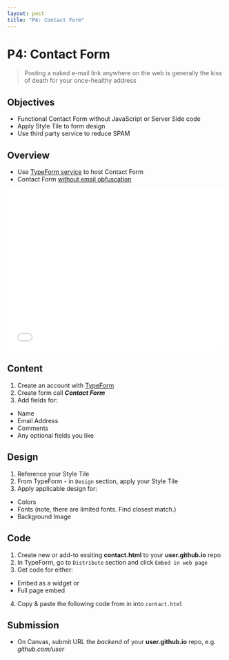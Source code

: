 ```yaml
---
layout: post
title: "P4: Contact Form"
---
```


# P4: Contact Form

> Posting a naked e-mail link anywhere on the web is generally the kiss of death for your once-healthy address

## Objectives

* Functional Contact Form without JavaScript or Server Side code
* Apply Style Tile to form design
* Use third party service to reduce SPAM

## Overview

* Use [TypeForm service](http://typeform.com) to host Contact Form
* Contact Form [without email obfuscation](http://alistapart.com/article/gracefulemailobfuscation)

<iframe src="//player.vimeo.com/video/120726396" width="500" height="375" frameborder="0" webkitallowfullscreen mozallowfullscreen allowfullscreen></iframe>



## Content

1. Create an account with [TypeForm](http://www.typeform.com/)
2. Create form call **_Contact Form_**
3. Add fields for: 
  - Name
  - Email Address
  - Comments
  - Any optional fields you like

## Design

1. Reference your Style Tile
2. From TypeForm - in `Design` section, apply your Style Tile
3. Apply applicable design for: 
  - Colors
  - Fonts (note, there are limited fonts. Find closest match.)
  - Background Image


## Code

1. Create new or add-to exsiting **contact.html** to your **user.github.io** repo
2. In TypeForm, go to `Distribute` section and click `Embed in web page`
3. Get code for either: 
  - Embed as a widget or
  - Full page embed
4. Copy & paste the following code from in into `contact.html`
  
## Submission

* On Canvas, submit URL the _backend_ of your **user.github.io** repo, e.g. _github.com/user_










